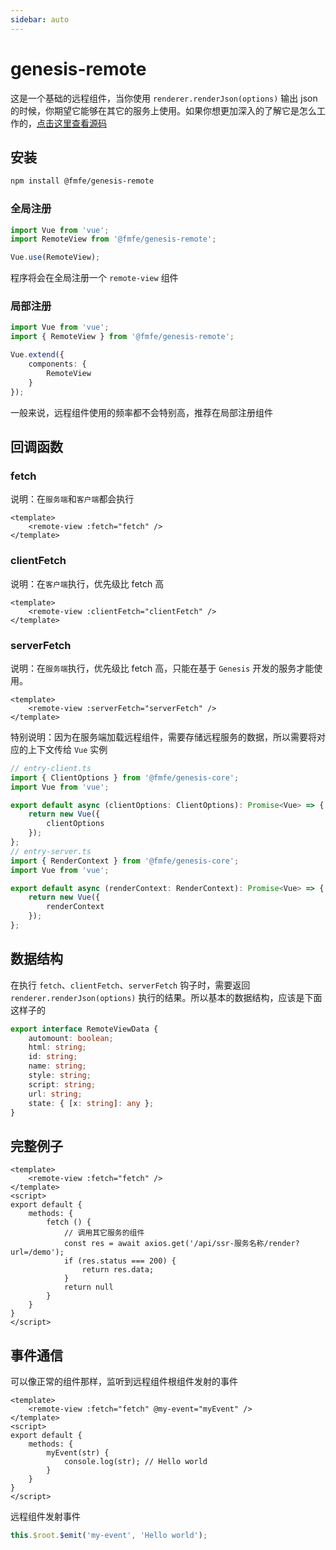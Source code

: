 ```yaml
---
sidebar: auto
---
```

# genesis-remote
这是一个基础的远程组件，当你使用 `renderer.renderJson(options)` 输出 json 的时候，你期望它能够在其它的服务上使用。如果你想更加深入的了解它是怎么工作的，[点击这里查看源码](https://github.com/fmfe/genesis/blob/master/packages/genesis-remote/src/index.ts)
## 安装
```bash
npm install @fmfe/genesis-remote
```
### 全局注册
```ts
import Vue from 'vue';
import RemoteView from '@fmfe/genesis-remote';

Vue.use(RemoteView);
```
程序将会在全局注册一个 `remote-view` 组件
### 局部注册
```ts
import Vue from 'vue';
import { RemoteView } from '@fmfe/genesis-remote';

Vue.extend({
    components: {
        RemoteView
    }
});
```
一般来说，远程组件使用的频率都不会特别高，推荐在局部注册组件

## 回调函数
### fetch
说明：在`服务端`和`客户端`都会执行
```vue
<template>
    <remote-view :fetch="fetch" />
</template>
```
### clientFetch
说明：在`客户端`执行，优先级比 fetch 高
```vue
<template>
    <remote-view :clientFetch="clientFetch" />
</template>
```
### serverFetch
说明：在`服务端`执行，优先级比 fetch 高，只能在基于 `Genesis` 开发的服务才能使用。
```vue
<template>
    <remote-view :serverFetch="serverFetch" />
</template>
```
特别说明：因为在服务端加载远程组件，需要存储远程服务的数据，所以需要将对应的上下文传给 `Vue` 实例
```ts
// entry-client.ts
import { ClientOptions } from '@fmfe/genesis-core';
import Vue from 'vue';

export default async (clientOptions: ClientOptions): Promise<Vue> => {
    return new Vue({
        clientOptions
    });
};
// entry-server.ts
import { RenderContext } from '@fmfe/genesis-core';
import Vue from 'vue';

export default async (renderContext: RenderContext): Promise<Vue> => {
    return new Vue({
        renderContext
    });
};

```
## 数据结构
在执行 `fetch`、`clientFetch`、`serverFetch` 钩子时，需要返回 `renderer.renderJson(options)` 执行的结果。所以基本的数据结构，应该是下面这样子的
```ts
export interface RemoteViewData {
    automount: boolean;
    html: string;
    id: string;
    name: string;
    style: string;
    script: string;
    url: string;
    state: { [x: string]: any };
}
```
## 完整例子
```vue
<template>
    <remote-view :fetch="fetch" />
</template>
<script>
export default {
    methods: {
        fetch () {
            // 调用其它服务的组件
            const res = await axios.get('/api/ssr-服务名称/render?url=/demo');
            if (res.status === 200) {
                return res.data;
            }
            return null
        }
    }
}
</script>

```

## 事件通信
可以像正常的组件那样，监听到远程组件根组件发射的事件
```vue
<template>
    <remote-view :fetch="fetch" @my-event="myEvent" />
</template>
<script>
export default {
    methods: {
        myEvent(str) {
            console.log(str); // Hello world
        }
    }
}
</script>

```
远程组件发射事件
```ts
this.$root.$emit('my-event', 'Hello world');
```

